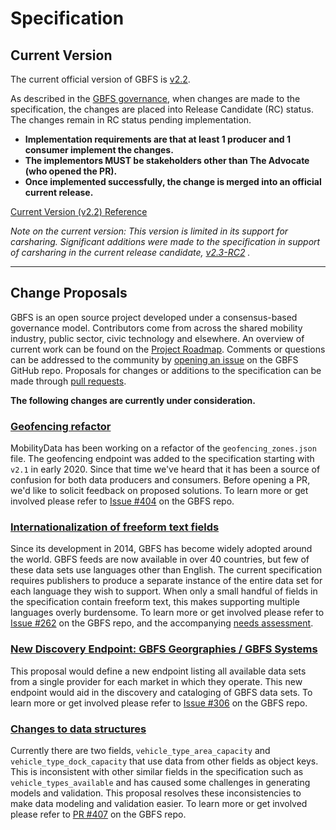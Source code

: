 # Specification

## Current Version
The current official version of GBFS is [v2.2](reference).  

As described in the [GBFS governance](../participate/process),
when changes are made to the specification, the changes are placed into Release Candidate (RC) status. The changes remain in RC status pending implementation.

* **Implementation requirements are that at least 1 producer and 1 consumer implement the changes.**
* **The implementors MUST be stakeholders other than The Advocate (who opened the PR).**
* **Once implemented successfully, the change is merged into an official current release.**

<div class="landing-page">
    <a class="button" href="reference">Current Version (v2.2) Reference </a></div>

<em>Note on the current version: This version is limited in its support for carsharing. Significant additions were made to the specification in support of carsharing  in the current release candidate, [v2.3-RC2](https://github.com/NABSA/gbfs/blob/v2.3-RC2/gbfs.md) .</em>

<hr>

## Change Proposals 
GBFS is an open source project developed under a consensus-based governance model. Contributors come from across the shared mobility industry, public sector, civic technology and elsewhere. An overview of current work can be found on the [Project Roadmap](https://github.com/NABSA/gbfs/wiki/Project-Roadmap). Comments or questions can be addressed to the community by [opening an issue](https://github.com/NABSA/gbfs/issues) on the GBFS GitHub repo. Proposals for changes or additions to the specification can be made through [pull requests](https://github.com/NABSA/gbfs/pulls).


**The following changes are currently under consideration.**

### **[Geofencing refactor](https://github.com/NABSA/gbfs/issues/404)**

MobilityData has been working on a refactor of the `geofencing_zones.json` file. The geofencing endpoint was added to the specification starting with `v2.1` in early 2020. Since that time we've heard that it has been a source of confusion for both data producers and consumers. Before opening a PR, we'd like to solicit feedback on proposed solutions. To learn more or get involved please refer to [Issue #404](https://github.com/NABSA/gbfs/issues/404) on the GBFS repo.

### **[Internationalization of freeform text fields](https://github.com/NABSA/gbfs/issues/262)**

Since its development in 2014, GBFS has become widely adopted around the world. GBFS feeds are now available in over 40 countries, but few of these data sets use languages other than English.  The current specification requires publishers to produce a separate instance of the entire data set for each language they wish to support. When only a small handful of fields in the specification contain freeform text, this makes supporting multiple languages overly burdensome. To learn more or get involved please refer to [Issue #262](https://github.com/NABSA/gbfs/issues/262) on the GBFS repo, and the accompanying [needs assessment](https://docs.google.com/document/d/14eF9mZSZoBCVyiCnBGfjn2UbCX_v0RaMLxi43lGXTWo/edit?usp=sharing).

### **[New Discovery Endpoint: GBFS Georgraphies / GBFS Systems](https://github.com/NABSA/gbfs/issues/306)**

This proposal would define a new endpoint listing all available data sets from a single provider for each market in which they operate. This new endpoint would aid in the discovery and cataloging of GBFS data sets. To learn more or get involved please refer to [Issue #306](https://github.com/NABSA/gbfs/issues/306) on the GBFS repo.

### **[Changes to data structures](https://github.com/NABSA/gbfs/pull/407)**

Currently there are two fields, `vehicle_type_area_capacity` and `vehicle_type_dock_capacity` that use data from other fields as object keys. This is inconsistent with other similar fields in the specification such as `vehicle_types_available` and has caused some challenges in generating models and validation. This proposal resolves these inconsistencies to make data modeling and validation easier. To learn more or get involved please refer to [PR #407](https://github.com/NABSA/gbfs/pull/407) on the GBFS repo.